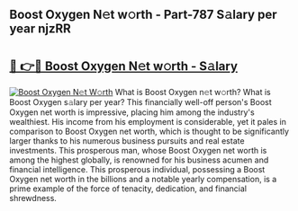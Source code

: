 ## Boost Oxygen N𝚎t w𝚘rth - Part-787 S𝚊lary per year njzRR

# <h2><a href="http://gc2ol6h.nevu.top/?p=Boost+Oxygen">🔗 👉🔴 Boost Oxygen N𝚎t w𝚘rth - S𝚊lary</a></h2>

[![Boost Oxygen N𝚎t W𝚘rth](https://i.imgur.com/Oavwk0R.jpeg)](http://gc2ol6h.nevu.top/?p=Boost+Oxygen)
What is Boost Oxygen n𝚎t w𝚘rth? What is Boost Oxygen s𝚊lary per year?
This financially well-off person's Boost Oxygen net worth is impressive, placing him among the industry's wealthiest. His income from his employment is considerable, yet it pales in comparison to Boost Oxygen net worth, which is thought to be significantly larger thanks to his numerous business pursuits and real estate investments. This prosperous man, whose Boost Oxygen net worth is among the highest globally, is renowned for his business acumen and financial intelligence. This prosperous individual, possessing a Boost Oxygen net worth in the billions and a notable yearly compensation, is a prime example of the force of tenacity, dedication, and financial shrewdness.
